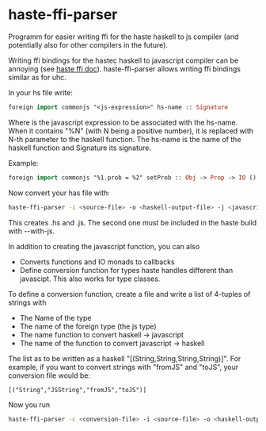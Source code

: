 haste-ffi-parser
================

Programm for easier writing ffi for the haste haskell to js compiler (and potentially also for other compilers in the future).

Writing ffi bindings for the hastec haskell to javascript compiler can be annoying (see [haste ffi doc][1]). haste-ffi-parser allows writing ffi bindings similar as for uhc.

In your hs file write:

```haskell
foreign import commonjs "<js-expression>" hs-name :: Signature
```

Where <js-expression> is the javascript expression to be associated with the hs-name. When it contains "%N" (with N being a positive number), it is replaced with N-th parameter to the haskell function.
The hs-name is the name of the haskell function and Signature its signature.

Example:

```haskell
foreign import commonjs "%1.prob = %2" setProb :: Obj -> Prop -> IO ()
```

Now convert your has file with:

```bash
haste-ffi-parser -i <source-file> -o <haskell-output-file> -j <javascript-output-file>
```

This creates <haskell-output-file>.hs and <javascript-output-file>.js. The second one must be included in the haste build with --with-js.

In addition to creating the javascript function, you can also

* Converts functions and IO monads to callbacks
* Define conversion function for types haste handles different than javascipt. This also works for type classes.

To define a conversion function, create a file and write a list of 4-tuples of strings with

* The Name of the type
* The name of the foreign type (the js type)
* The name function to convert haskell -> javascript
* The name of the function to convert javascript -> haskell

The list as to be written as a haskell "[(String,String,String,String)]".
For example, if you want to convert strings with "fromJS" and "toJS", your conversion file would be:

```
[("String","JSString","fromJS","toJS")]
```

Now you run

```bash
haste-ffi-parser -c <conversion-file> -i <source-file> -o <haskell-output-file> -j <javascript-output-file>
```


[1]: https://github.com/valderman/haste-compiler/blob/master/doc/js-externals.txt


